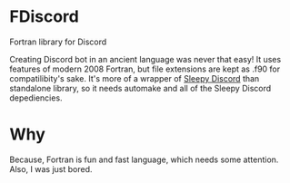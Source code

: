 # FDiscord
Fortran library for Discord

Creating Discord bot in an ancient language was never that easy!
It uses features of modern 2008 Fortran, but file extensions are kept as .f90 for compatilibity's sake.
It's more of a wrapper of [Sleepy Discord](https://github.com/yourWaifu/sleepy-discord) than standalone library, so it needs automake and all of the Sleepy Discord depediencies.

# Why
Because, Fortran is fun and fast language, which needs some attention. Also, I was just bored.